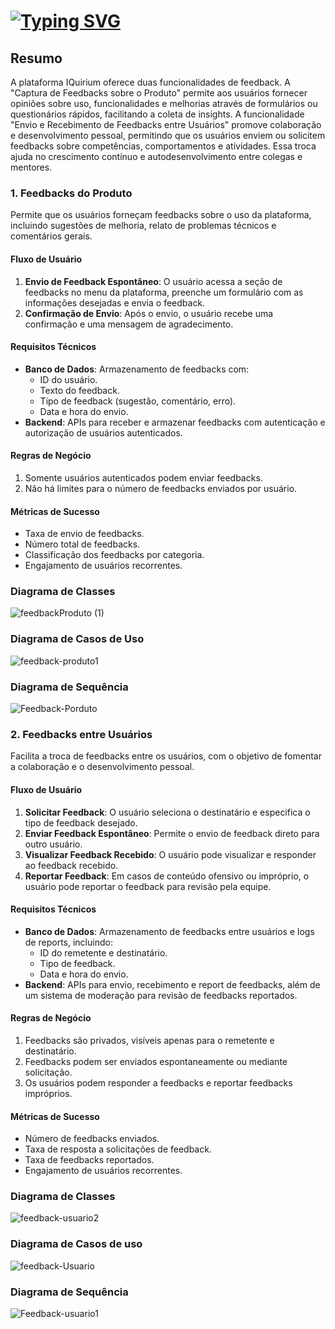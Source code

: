 #  [![Typing SVG](https://readme-typing-svg.herokuapp.com/?color=ffff&size=35&center=true&vCenter=true&width=1000&lines=Bem-vindo(a)!+:%29;Projeto+Back-End;IQuirium;Sistema+de+Feedback)](https://git.io/typing-svg)

## Resumo
A plataforma IQuirium oferece duas funcionalidades de feedback. A "Captura de Feedbacks sobre o Produto" permite aos usuários fornecer opiniões sobre uso, funcionalidades e melhorias através de formulários ou questionários rápidos, facilitando a coleta de insights. A funcionalidade "Envio e Recebimento de Feedbacks entre Usuários" promove colaboração e desenvolvimento pessoal, permitindo que os usuários enviem ou solicitem feedbacks sobre competências, comportamentos e atividades. Essa troca ajuda no crescimento contínuo e autodesenvolvimento entre colegas e mentores.

### 1. Feedbacks do Produto
Permite que os usuários forneçam feedbacks sobre o uso da plataforma, incluindo sugestões de melhoria, relato de problemas técnicos e comentários gerais.

#### Fluxo de Usuário
1. **Envio de Feedback Espontâneo**: O usuário acessa a seção de feedbacks no menu da plataforma, preenche um formulário com as informações desejadas e envia o feedback.
2. **Confirmação de Envio**: Após o envio, o usuário recebe uma confirmação e uma mensagem de agradecimento.

#### Requisitos Técnicos
- **Banco de Dados**: Armazenamento de feedbacks com:
  - ID do usuário.
  - Texto do feedback.
  - Tipo de feedback (sugestão, comentário, erro).
  - Data e hora do envio.
- **Backend**: APIs para receber e armazenar feedbacks com autenticação e autorização de usuários autenticados.

#### Regras de Negócio
1. Somente usuários autenticados podem enviar feedbacks.
2.  Não há limites para o número de feedbacks enviados por usuário.

#### Métricas de Sucesso
- Taxa de envio de feedbacks.
- Número total de feedbacks.
- Classificação dos feedbacks por categoria.
- Engajamento de usuários recorrentes.

### Diagrama de Classes
![feedbackProduto (1)](https://github.com/user-attachments/assets/e35042f3-d6b7-4bb8-bda1-4b89217f17e7)



### Diagrama de Casos de Uso
![feedback-produto1](https://github.com/user-attachments/assets/eac3195b-ed3a-46f0-a020-2eb15a114a3f)


### Diagrama de Sequência
![Feedback-Porduto](https://github.com/user-attachments/assets/143c5bd6-60ce-450e-9a68-81ac60560d0c)

### 2. Feedbacks entre Usuários
Facilita a troca de feedbacks entre os usuários, com o objetivo de fomentar a colaboração e o desenvolvimento pessoal.

#### Fluxo de Usuário
1. **Solicitar Feedback**: O usuário seleciona o destinatário e especifica o tipo de feedback desejado.
2. **Enviar Feedback Espontâneo**: Permite o envio de feedback direto para outro usuário.
3. **Visualizar Feedback Recebido**: O usuário pode visualizar e responder ao feedback recebido.
4. **Reportar Feedback**: Em casos de conteúdo ofensivo ou impróprio, o usuário pode reportar o feedback para revisão pela equipe.

#### Requisitos Técnicos
- **Banco de Dados**: Armazenamento de feedbacks entre usuários e logs de reports, incluindo:
  - ID do remetente e destinatário.
  - Tipo de feedback.
  - Data e hora do envio.
- **Backend**: APIs para envio, recebimento e report de feedbacks, além de um sistema de moderação para revisão de feedbacks reportados.

#### Regras de Negócio
1. Feedbacks são privados, visíveis apenas para o remetente e destinatário.
2. Feedbacks podem ser enviados espontaneamente ou mediante solicitação.
3. Os usuários podem responder a feedbacks e reportar feedbacks impróprios.

#### Métricas de Sucesso
- Número de feedbacks enviados.
- Taxa de resposta a solicitações de feedback.
- Taxa de feedbacks reportados.
- Engajamento de usuários recorrentes.

### Diagrama de Classes
![feedback-usuario2](https://github.com/user-attachments/assets/02523f41-6615-4096-8cd0-729a8a3bca5b)

### Diagrama de Casos de uso
![feedback-Usuario](https://github.com/user-attachments/assets/f7b50e99-c796-4ca7-8038-1c230390d926)


### Diagrama de Sequência
![Feedback-usuario1](https://github.com/user-attachments/assets/320b8c5f-90f6-4e74-bf34-0cb41462868f)
